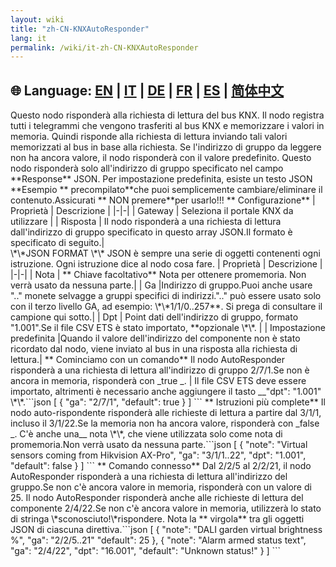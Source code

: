 ```yaml
---
layout: wiki
title: "zh-CN-KNXAutoResponder"
lang: it
permalink: /wiki/it-zh-CN-KNXAutoResponder
---
```

🌐 Language: [EN](https://supergiovane.github.io/node-red-contrib-knx-ultimate/wiki/KNXAutoResponder) | [IT](https://supergiovane.github.io/node-red-contrib-knx-ultimate/wiki/it-KNXAutoResponder) | [DE](https://supergiovane.github.io/node-red-contrib-knx-ultimate/wiki/de-KNXAutoResponder) | [FR](https://supergiovane.github.io/node-red-contrib-knx-ultimate/wiki/fr-KNXAutoResponder) | [ES](https://supergiovane.github.io/node-red-contrib-knx-ultimate/wiki/es-KNXAutoResponder) | [简体中文](https://supergiovane.github.io/node-red-contrib-knx-ultimate/wiki/zh-CN-KNXAutoResponder)
---
<p> Questo nodo risponderà alla richiesta di lettura del bus KNX.
Il nodo registra tutti i telegrammi che vengono trasferiti al bus KNX e memorizzare i valori in memoria.
Quindi risponde alla richiesta di lettura inviando tali valori memorizzati al bus in base alla richiesta.
Se l'indirizzo di gruppo da leggere non ha ancora valore, il nodo risponderà con il valore predefinito.
Questo nodo risponderà solo all'indirizzo di gruppo specificato nel campo **Response** JSON.
Per impostazione predefinita, esiste un testo JSON **Esempio ** precompilato**che puoi semplicemente cambiare/eliminare il contenuto.Assicurati ** NON premere**per usarlo!!! ** Configurazione** | Proprietà | Descrizione |
|-|-|
| Gateway | Seleziona il portale KNX da utilizzare |
| Risposta | Il nodo risponderà a una richiesta di lettura dall'indirizzo di gruppo specificato in questo array JSON.Il formato è specificato di seguito.|
<br/>
\*\*JSON FORMAT \*\*
JSON è sempre una serie di oggetti contenenti ogni istruzione. Ogni istruzione dice al nodo cosa fare.
| Proprietà | Descrizione |
|-|-|
| Nota | ** Chiave facoltativo** Nota per ottenere promemoria. Non verrà usato da nessuna parte.|
| Ga |Indirizzo di gruppo.Puoi anche usare ".." monete selvagge a gruppi specifici di indirizzi.".." può essere usato solo con il terzo livello GA, ad esempio: \*\*1/1/0..257**. Si prega di consultare il campione qui sotto.|
| Dpt | Point dati dell'indirizzo di gruppo, formato "1.001".Se il file CSV ETS è stato importato, **opzionale \*\*. |
| Impostazione predefinita |Quando il valore dell'indirizzo del componente non è stato ricordato dal nodo, viene inviato al bus in una risposta alla richiesta di lettura.| ** Cominciamo con un comando** Il nodo AutoResponder risponderà a una richiesta di lettura all'indirizzo di gruppo 2/7/1.Se non è ancora in memoria, risponderà con _true _. |
Il file CSV ETS deve essere importato, altrimenti è necessario anche aggiungere il tasto __"dpt": "1.001" \*\*.```json
[
    {
        "ga": "2/7/1",
        "default": true
    }
]
``` ** Istruzioni più complete** Il nodo auto-rispondente risponderà alle richieste di lettura a partire dal 3/1/1, incluso il 3/1/22.Se la memoria non ha ancora valore, risponderà con _false _.
C'è anche una__ nota \*\*, che viene utilizzata solo come nota di promemoria.Non verrà usato da nessuna parte.```json
[
    {
        "note": "Virtual sensors coming from Hikvision AX-Pro",
        "ga": "3/1/1..22",
        "dpt": "1.001",
        "default": false
    }
]
``` ** Comando connesso** Dal 2/2/5 al 2/2/21, il nodo AutoResponder risponderà a una richiesta di lettura all'indirizzo del gruppo.Se non c'è ancora valore in memoria, risponderà con un valore di 25.
Il nodo AutoResponder risponderà anche alle richieste di lettura del componente 2/4/22.Se non c'è ancora valore in memoria, utilizzerà lo stato di stringa \*sconosciuto!\*rispondere.
Nota la ** virgola** tra gli oggetti JSON di ciascuna direttiva.```json
[
    {
        "note": "DALI garden virtual brightness %",
        "ga": "2/2/5..21"
        "default": 25
    },
    {
        "note": "Alarm armed status text",
        "ga": "2/4/22",
        "dpt": "16.001",
        "default": "Unknown status!"
    }
]
```<br/>
